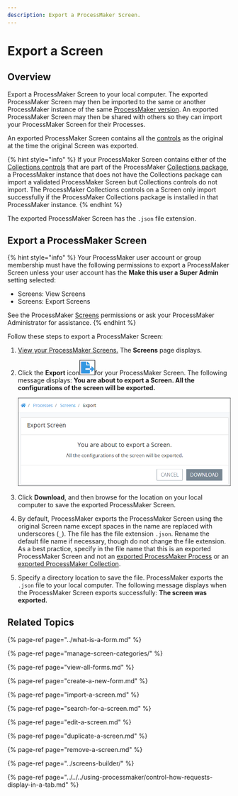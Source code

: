 ```yaml
---
description: Export a ProcessMaker Screen.
---
```


# Export a Screen

## Overview

Export a ProcessMaker Screen to your local computer. The exported ProcessMaker Screen may then be imported to the same or another ProcessMaker instance of the same [ProcessMaker version](../../../using-processmaker/application-version-details.md#view-processmaker-version-information). An exported ProcessMaker Screen may then be shared with others so they can import your ProcessMaker Screen for their Processes.

An exported ProcessMaker Screen contains all the [controls](../screens-builder/control-descriptions/) as the original at the time the original Screen was exported.

{% hint style="info" %}
If your ProcessMaker Screen contains either of the [Collections controls](../screens-builder/control-descriptions/processmaker-collection-controls/) that are part of the ProcessMaker [Collections package](../../../package-development-distribution/package-a-connector/collections.md), a ProcessMaker instance that does not have the Collections package can import a validated ProcessMaker Screen but Collections controls do not import. The ProcessMaker Collections controls on a Screen only import successfully if the ProcessMaker Collections package is installed in that ProcessMaker instance.
{% endhint %}

The exported ProcessMaker Screen has the `.json` file extension.

## Export a ProcessMaker Screen

{% hint style="info" %}
Your ProcessMaker user account or group membership must have the following permissions to export a ProcessMaker Screen unless your user account has the **Make this user a Super Admin** setting selected:

* Screens: View Screens
* Screens: Export Screens

See the ProcessMaker [Screens](../../../processmaker-administration/permission-descriptions-for-users-and-groups.md#screens) permissions or ask your ProcessMaker Administrator for assistance.
{% endhint %}

Follow these steps to export a ProcessMaker Screen:

1. [View your ProcessMaker Screens.](view-all-forms.md) The **Screens** page displays.
2. Click the **Export** icon![](../../../.gitbook/assets/export-process-icon-processes.png)for your ProcessMaker Screen. The following message displays: **You are about to export a Screen. All the configurations of the screen will be exported.**  

   ![](../../../.gitbook/assets/export-screen-processes.png)

3. Click **Download**, and then browse for the location on your local computer to save the exported ProcessMaker Screen.
4. By default, ProcessMaker exports the ProcessMaker Screen using the original Screen name except spaces in the name are replaced with underscores \(`_`\). The file has the file extension `.json`. Rename the default file name if necessary, though do not change the file extension. As a best practice, specify in the file name that this is an exported ProcessMaker Screen and not an [exported ProcessMaker Process](../../viewing-processes/view-the-list-of-processes/export-a-bpmn-compliant-process.md#export-a-bpmn-2-0-compliant-process) or an [exported ProcessMaker Collection](../../../collections/manage-collections/export-a-collection.md).
5. Specify a directory location to save the file. ProcessMaker exports the `.json` file to your local computer. The following message displays when the ProcessMaker Screen exports successfully: **The screen was exported.**

## Related Topics

{% page-ref page="../what-is-a-form.md" %}

{% page-ref page="manage-screen-categories/" %}

{% page-ref page="view-all-forms.md" %}

{% page-ref page="create-a-new-form.md" %}

{% page-ref page="import-a-screen.md" %}

{% page-ref page="search-for-a-screen.md" %}

{% page-ref page="edit-a-screen.md" %}

{% page-ref page="duplicate-a-screen.md" %}

{% page-ref page="remove-a-screen.md" %}

{% page-ref page="../screens-builder/" %}

{% page-ref page="../../../using-processmaker/control-how-requests-display-in-a-tab.md" %}


